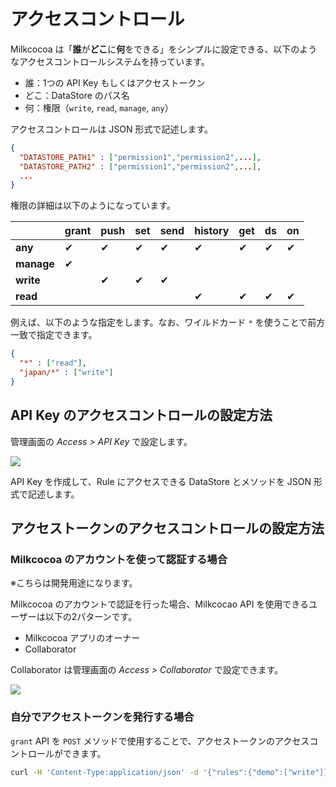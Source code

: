 # アクセスコントロール

Milkcocoa は「**誰**が**どこ**に**何**をできる」をシンプルに設定できる、以下のようなアクセスコントロールシステムを持っています。

- 誰：1つの API Key もしくはアクセストークン
- どこ：DataStore のパス名
- 何：権限（`write`, `read`, `manage`, `any`）

アクセスコントロールは JSON 形式で記述します。

```json
{
  "DATASTORE_PATH1" : ["permission1","permission2",...],
  "DATASTORE_PATH2" : ["permission1","permission2",...],
  ...
}
```

権限の詳細は以下のようになっています。

|  | grant | push | set | send | history | get | ds | on |
| --- | --- | --- | --- | --- | --- | --- | --- | --- |
| **any** | ✔︎ | ✔︎ | ✔︎ | ✔︎ | ✔︎ | ✔︎ | ✔︎ | ✔︎ |
| **manage** | ✔︎ |   |   |   |   |   |   |   |
| **write** |   | ✔︎ | ✔︎ | ✔︎ |   |   |   |   |
| **read** |   |   |   |   | ✔︎ | ✔︎ | ✔︎ | ✔︎ |

例えば、以下のような指定をします。なお、ワイルドカード `*` を使うことで前方一致で指定できます。

```json
{
  "*" : ["read"],
  "japan/*" : ["write"]
}
```

## API Key のアクセスコントロールの設定方法

管理画面の *Access > API Key* で設定します。

![](/img/guides-access-api-key.png)

API Key を作成して、Rule にアクセスできる DataStore とメソッドを JSON 形式で記述します。


## アクセストークンのアクセスコントロールの設定方法

### Milkcocoa のアカウントを使って認証する場合

※こちらは開発用途になります。

Milkcocoa のアカウントで認証を行った場合、Milkcocao API を使用できるユーザーは以下の2パターンです。

- Milkcocoa アプリのオーナー
- Collaborator

Collaborator は管理画面の *Access > Collaborator* で設定できます。

![](/img/guides-access-token-collaborator.png)


### 自分でアクセストークンを発行する場合

`grant` API を `POST` メソッドで使用することで、アクセストークンのアクセスコントロールができます。

```bash
curl -H 'Content-Type:application/json' -d '{"rules":{"demo":["write"]}}' https://pubsub1.mlkcca.com/api/grant/{{appid}}/{{apikey}}
```